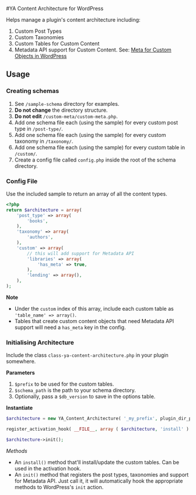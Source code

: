 #YA Content Architecture for WordPress

Helps manage a plugin's content architecture including:

 1. Custom Post Types
 1. Custom Taxonomies
 1. Custom Tables for Custom Content
 1. Metadata API support for Custom Content. See: [Meta for Custom Objects in WordPress](http://hookrefineandtinker.com/2015/02/meta-for-custom-objects-in-wordpress/)

## Usage

### Creating schemas

 1. See `/sample-schema` directory for examples.
 1. **Do not change** the directory structure.
 1. **Do not edit** `/custom-meta/custom-meta.php`.
 1. Add one schema file each (using the sample) for every custom post type in `/post-type/`.
 1. Add one schema file each (using the sample) for every custom taxonomy in `/taxonomy/`.
 1. Add one schema file each (using the sample) for every custom table in `/custom/`.
 1. Create a config file called `config.php` inside the root of the schema directory.

### Config File

Use the included sample to return an array of all the content types. 


```php
<?php
return $architecture = array(
	'post_type' => array(
		'books',
	),
	'taxonomy' => array(
		'authors',
	),
	'custom' => array(
		// this will add support for Metadata API
		'libraries' => array(
			'has_meta' => true,
		),
		'lending' => array(),
	),
);
```
**Note**

 * Under the `custom` index of this array, include each custom table as `'table_name' => array()`.
 * Tables that create custom content objects that need Metadata API support will need a `has_meta` key in the config.

### Initialising Architecture

Include the class `class-ya-content-architecture.php` in your plugin somewhere.

**Parameters**

 1. `$prefix` to be used for the custom tables.
 2. `$schema_path` is the path to your schema directory.
 3. Optionally, pass a `$db_version` to save in the options table.

**Instantiate**

```php
$architecture = new YA_Content_Architecture( '_my_prefix', plugin_dir_path().'/schema/', '0.1.0');

register_activation_hook( __FILE__, array ( $architecture, 'install' ) );

$architecture->init();
```
*Methods*

 * An `install()` method that'll install/update the custom tables. Can be used in the activation hook.
 * An `init()` method that registers the post types, taxonomies and support for Metadata API. Just call it, it will automatically hook the appropriate methods to WordPress's `init` action.

